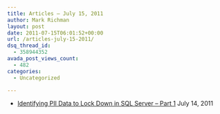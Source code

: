 ```yaml
---
title: Articles – July 15, 2011
author: Mark Richman
layout: post
date: 2011-07-15T06:01:52+00:00
url: /articles-july-15-2011/
dsq_thread_id:
  - 358944352
avada_post_views_count:
  - 482
categories:
  - Uncategorized

---
```

  * [Identifying PII Data to Lock Down in SQL Server &#8211; Part 1][1]
July 14, 2011 </ul>

 [1]: http://www.sqlservercentral.com/redirect/articles/74586/